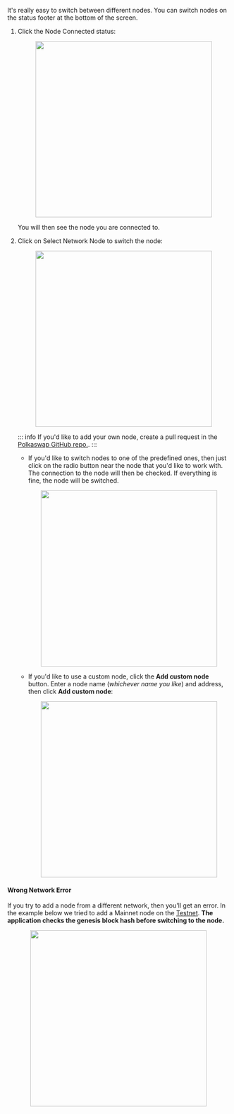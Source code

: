 It's really easy to switch between different nodes. You can switch nodes on the status footer at the bottom of the screen.

1. Click the Node Connected status:

   <center><img src="/.gitbook/assets/nodes-switch.png" width="400"></center>

   You will then see the node you are connected to.

2. Click on Select Network Node to switch the node:

   <center><img src="/.gitbook/assets/nodes-select.png" width="400"></center>

   ::: info
   If you'd like to add your own node, create a pull request in the [Polkaswap GitHub repo.](https://github.com/sora-xor/polkaswap-exchange-web).
   :::

   - If you'd like to switch nodes to one of the predefined ones, then just click on the radio button near the node that you'd like to work with. The connection to the node will then be checked. If everything is fine, the node will be switched.

       <center><img src="/.gitbook/assets/nodes-select-predefined.png" width="400"></center>

   - If you'd like to use a custom node, click the **Add custom node** button. Enter a node name (_whichever name you like_) and address, then click **Add custom node**:

       <center><img src="/.gitbook/assets/nodes-select-custom.png" width="400"></center>

#### Wrong Network Error

If you try to add a node from a different network, then you'll get an error. In the example below we tried to add a Mainnet node on the [Testnet](https://test.polkaswap.io/#/swap). **The application checks the genesis block hash before switching to the node.**

<center><img src="/.gitbook/assets/nodes-wrong-network-error.png" width="400"></center>
